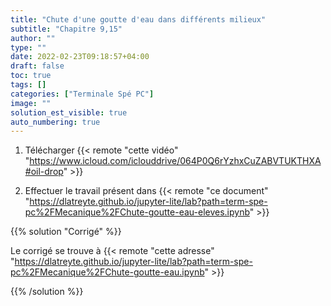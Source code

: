 ```yaml
---
title: "Chute d'une goutte d'eau dans différents milieux"
subtitle: "Chapitre 9,15"
author: ""
type: ""
date: 2022-02-23T09:18:57+04:00
draft: false
toc: true
tags: []
categories: ["Terminale Spé PC"]
image: ""
solution_est_visible: true
auto_numbering: true
---
```


1. Télécharger {{< remote "cette vidéo" "https://www.icloud.com/iclouddrive/064P0Q6rYzhxCuZABVTUKTHXA#oil-drop"  >}}

2. Effectuer le travail présent dans {{< remote "ce document" "https://dlatreyte.github.io/jupyter-lite/lab?path=term-spe-pc%2FMecanique%2FChute-goutte-eau-eleves.ipynb" >}}

{{% solution "Corrigé" %}}

Le corrigé se trouve à {{< remote "cette adresse" "https://dlatreyte.github.io/jupyter-lite/lab?path=term-spe-pc%2FMecanique%2FChute-goutte-eau.ipynb" >}}

{{% /solution %}}

